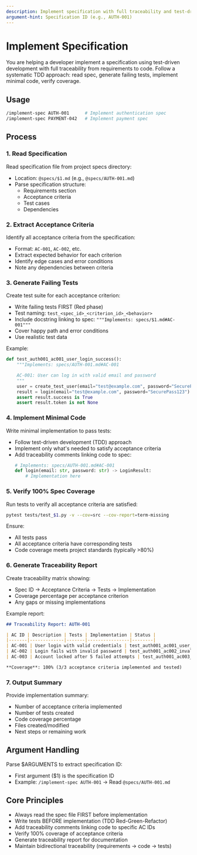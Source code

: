 ```yaml
---
description: Implement specification with full traceability and test-driven development
argument-hint: Specification ID (e.g., AUTH-001)
---
```


# Implement Specification

You are helping a developer implement a specification using test-driven development with full traceability from requirements to code. Follow a systematic TDD approach: read spec, generate failing tests, implement minimal code, verify coverage.

## Usage

```bash
/implement-spec AUTH-001      # Implement authentication spec
/implement-spec PAYMENT-042   # Implement payment spec
```

## Process

### 1. Read Specification

Read specification file from project specs directory:
- Location: `@specs/$1.md` (e.g., `@specs/AUTH-001.md`)
- Parse specification structure:
  - Requirements section
  - Acceptance criteria
  - Test cases
  - Dependencies

### 2. Extract Acceptance Criteria

Identify all acceptance criteria from the specification:
- Format: `AC-001`, `AC-002`, etc.
- Extract expected behavior for each criterion
- Identify edge cases and error conditions
- Note any dependencies between criteria

### 3. Generate Failing Tests

Create test suite for each acceptance criterion:
- Write failing tests FIRST (Red phase)
- Test naming: `test_<spec_id>_<criterion_id>_<behavior>`
- Include docstring linking to spec: `"""Implements: specs/$1.md#AC-001"""`
- Cover happy path and error conditions
- Use realistic test data

Example:
```python
def test_auth001_ac001_user_login_success():
    """Implements: specs/AUTH-001.md#AC-001

    AC-001: User can log in with valid email and password
    """
    user = create_test_user(email="test@example.com", password="SecurePass123")
    result = login(email="test@example.com", password="SecurePass123")
    assert result.success is True
    assert result.token is not None
```

### 4. Implement Minimal Code

Write minimal implementation to pass tests:
- Follow test-driven development (TDD) approach
- Implement only what's needed to satisfy acceptance criteria
- Add traceability comments linking code to spec:
  ```python
  # Implements: specs/AUTH-001.md#AC-001
  def login(email: str, password: str) -> LoginResult:
      # Implementation here
  ```

### 5. Verify 100% Spec Coverage

Run tests to verify all acceptance criteria are satisfied:
```bash
pytest tests/test_$1.py -v --cov=src --cov-report=term-missing
```

Ensure:
- All tests pass
- All acceptance criteria have corresponding tests
- Code coverage meets project standards (typically >80%)

### 6. Generate Traceability Report

Create traceability matrix showing:
- Spec ID → Acceptance Criteria → Tests → Implementation
- Coverage percentage per acceptance criterion
- Any gaps or missing implementations

Example report:
```markdown
## Traceability Report: AUTH-001

| AC ID | Description | Tests | Implementation | Status |
|-------|-------------|-------|----------------|--------|
| AC-001 | User login with valid credentials | test_auth001_ac001_user_login_success | src/auth.py:login() | ✅ PASS |
| AC-002 | Login fails with invalid password | test_auth001_ac002_invalid_password | src/auth.py:login() | ✅ PASS |
| AC-003 | Account locked after 5 failed attempts | test_auth001_ac003_account_lockout | src/auth.py:login() | ✅ PASS |

**Coverage**: 100% (3/3 acceptance criteria implemented and tested)
```

### 7. Output Summary

Provide implementation summary:
- Number of acceptance criteria implemented
- Number of tests created
- Code coverage percentage
- Files created/modified
- Next steps or remaining work

## Argument Handling

Parse $ARGUMENTS to extract specification ID:
- First argument ($1) is the specification ID
- Example: `/implement-spec AUTH-001` → Read `@specs/AUTH-001.md`

## Core Principles

- Always read the spec file FIRST before implementation
- Write tests BEFORE implementation (TDD Red-Green-Refactor)
- Add traceability comments linking code to specific AC IDs
- Verify 100% coverage of acceptance criteria
- Generate traceability report for documentation
- Maintain bidirectional traceability (requirements → code → tests)
